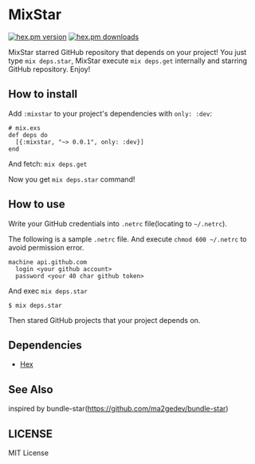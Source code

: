 # MixStar

[![hex.pm version](https://img.shields.io/hexpm/v/mixstar.svg)](https://hex.pm/packages/mixstar) [![hex.pm downloads](https://img.shields.io/hexpm/dt/mixstar.svg)](https://hex.pm/packages/mixstar)

MixStar starred GitHub repository that depends on your project!
You just type `mix deps.star`, MixStar execute `mix deps.get` internally and starring GitHub repository.
Enjoy!

## How to install

Add `:mixstar` to your project's dependencies with `only: :dev`:

```
# mix.exs
def deps do
  [{:mixstar, "~> 0.0.1", only: :dev}]
end
```

And fetch: `mix deps.get`

Now you get `mix deps.star` command!

## How to use

Write your GitHub credentials into `.netrc` file(locating to `~/.netrc`).

The following is a sample `.netrc` file. And execute `chmod 600 ~/.netrc` to avoid permission error.

```
machine api.github.com
  login <your github account>
  password <your 40 char github token>
```

And exec `mix deps.star`

```
$ mix deps.star
```

Then stared GitHub projects that your project depends on.

## Dependencies

- [Hex](https://github.com/hexpm/hex)

## See Also

inspired by bundle-star(https://github.com/ma2gedev/bundle-star)

## LICENSE

MIT License


